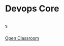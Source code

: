 # Devops Core
## 

[s]()
### 
 [Open Classroom](/classroom/_home.md)
<!-- - [Operating Systems](/courses/os/_home.md)
- [Version Control](/courses/version-control/_home.md)
- [Programming](/courses/programming/_home.md)
- [Databases](/courses/databases/_home.md)
- [Networks](/courses/networks/_home.md)
- [Security](/courses/security/_home.md)
# Advanced

- [Cloud Computing](/courses/cloud-computing/_home.md)
- [Consulting](/courses/consulting/_home.md)
- [IaC](/courses/infrustructure-as-code/_home.md)
- [SaaS](/courses/saas/_home.md)
- [Crypto](/courses/crypto/_home.md)
- [Operating Systems](/courses/os/_home.md)
- [Version Control](/courses/version-control/_home.md)
- [Programming](/courses/programming/_home.md)
- [Databases](/courses/databases/_home.md)
- [Networks](/courses/networks/_home.md)
- [Security](/courses/security/_home.md) -->
